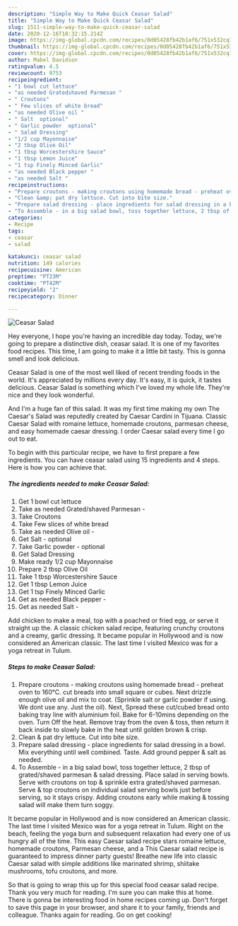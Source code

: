 ```yaml
---
description: "Simple Way to Make Quick Ceasar Salad"
title: "Simple Way to Make Quick Ceasar Salad"
slug: 1511-simple-way-to-make-quick-ceasar-salad
date: 2020-12-16T18:32:15.214Z
image: https://img-global.cpcdn.com/recipes/0d05428fb42b1af6/751x532cq70/ceasar-salad-recipe-main-photo.jpg
thumbnail: https://img-global.cpcdn.com/recipes/0d05428fb42b1af6/751x532cq70/ceasar-salad-recipe-main-photo.jpg
cover: https://img-global.cpcdn.com/recipes/0d05428fb42b1af6/751x532cq70/ceasar-salad-recipe-main-photo.jpg
author: Mabel Davidson
ratingvalue: 4.5
reviewcount: 9753
recipeingredient:
- "1 bowl cut lettuce"
- "as needed Gratedshaved Parmesan "
- " Croutons"
- " Few slices of white bread"
- "as needed Olive oil "
- " Salt  optional"
- " Garlic powder  optional"
- " Salad Dressing"
- "1/2 cup Mayonnaise"
- "2 tbsp Olive Oil"
- "1 tbsp Worcestershire Sauce"
- "1 tbsp Lemon Juice"
- "1 tsp Finely Minced Garlic"
- "as needed Black pepper "
- "as needed Salt "
recipeinstructions:
- "Prepare croutons - making croutons using homemade bread - preheat oven to 160°C. cut breads into small square or cubes. Next drizzle enough olive oil and mix to coat. (Sprinkle salt or garlic powder if using. We dont use any. Just the oil). Next, Spread these cut/cubed bread onto baking tray line with aluminium foil. Bake for 6-10mins depending on the oven. Turn Off the heat. Remove tray from the oven &amp; toss, then return it back inside to slowly bake in the heat until golden brown &amp; crisp."
- "Clean &amp; pat dry lettuce. Cut into bite size."
- "Prepare salad dressing - place ingredients for salad dressing in a bowl. Mix everything until well combined. Taste. Add ground pepper &amp; salt as needed."
- "To Assemble - in a big salad bowl, toss together lettuce, 2 tbsp of grated/shaved parmesan &amp; salad dressing. Place salad in serving bowls. Serve with croutons on top &amp; sprinkle extra grated/shaved parmesan. Serve &amp; top croutons on individual salad serving bowls just before serving, so it stays crispy. Adding croutons early while making &amp; tossing salad will make them turn soggy."
categories:
- Recipe
tags:
- ceasar
- salad

katakunci: ceasar salad 
nutrition: 149 calories
recipecuisine: American
preptime: "PT23M"
cooktime: "PT42M"
recipeyield: "2"
recipecategory: Dinner

---
```



![Ceasar Salad](https://img-global.cpcdn.com/recipes/0d05428fb42b1af6/751x532cq70/ceasar-salad-recipe-main-photo.jpg)

Hey everyone, I hope you're having an incredible day today. Today, we're going to prepare a distinctive dish, ceasar salad. It is one of my favorites food recipes. This time, I am going to make it a little bit tasty. This is gonna smell and look delicious.

Ceasar Salad is one of the most well liked of recent trending foods in the world. It's appreciated by millions every day. It's easy, it is quick, it tastes delicious. Ceasar Salad is something which I've loved my whole life. They're nice and they look wonderful.

And I&#39;m a huge fan of this salad. It was my first time making my own The Caesar&#39;s Salad was reputedly created by Caesar Cardini in Tijuana. Classic Caesar Salad with romaine lettuce, homemade croutons, parmesan cheese, and easy homemade caesar dressing. I order Caesar salad every time I go out to eat.


To begin with this particular recipe, we have to first prepare a few ingredients. You can have ceasar salad using 15 ingredients and 4 steps. Here is how you can achieve that.

<!--inarticleads1-->

##### The ingredients needed to make Ceasar Salad:

1. Get 1 bowl cut lettuce
1. Take as needed Grated/shaved Parmesan -
1. Take  Croutons
1. Take  Few slices of white bread
1. Take as needed Olive oil -
1. Get  Salt - optional
1. Take  Garlic powder - optional
1. Get  Salad Dressing
1. Make ready 1/2 cup Mayonnaise
1. Prepare 2 tbsp Olive Oil
1. Take 1 tbsp Worcestershire Sauce
1. Get 1 tbsp Lemon Juice
1. Get 1 tsp Finely Minced Garlic
1. Get as needed Black pepper -
1. Get as needed Salt -


Add chicken to make a meal, top with a poached or fried egg, or serve it straight up the. A classic chicken salad recipe, featuring crunchy croutons and a creamy, garlic dressing. It became popular in Hollywood and is now considered an American classic. The last time I visited Mexico was for a yoga retreat in Tulum. 

<!--inarticleads2-->

##### Steps to make Ceasar Salad:

1. Prepare croutons - making croutons using homemade bread - preheat oven to 160°C. cut breads into small square or cubes. Next drizzle enough olive oil and mix to coat. (Sprinkle salt or garlic powder if using. We dont use any. Just the oil). Next, Spread these cut/cubed bread onto baking tray line with aluminium foil. Bake for 6-10mins depending on the oven. Turn Off the heat. Remove tray from the oven &amp; toss, then return it back inside to slowly bake in the heat until golden brown &amp; crisp.
1. Clean &amp; pat dry lettuce. Cut into bite size.
1. Prepare salad dressing - place ingredients for salad dressing in a bowl. Mix everything until well combined. Taste. Add ground pepper &amp; salt as needed.
1. To Assemble - in a big salad bowl, toss together lettuce, 2 tbsp of grated/shaved parmesan &amp; salad dressing. Place salad in serving bowls. Serve with croutons on top &amp; sprinkle extra grated/shaved parmesan. Serve &amp; top croutons on individual salad serving bowls just before serving, so it stays crispy. Adding croutons early while making &amp; tossing salad will make them turn soggy.


It became popular in Hollywood and is now considered an American classic. The last time I visited Mexico was for a yoga retreat in Tulum. Right on the beach, feeling the yoga burn and subsequent relaxation had every one of us hungry all of the time. This easy Caesar salad recipe stars romaine lettuce, homemade croutons, Parmesan cheese, and a This Caesar salad recipe is guaranteed to impress dinner party guests! Breathe new life into classic Caesar salad with simple additions like marinated shrimp, shiitake mushrooms, tofu croutons, and more. 

So that is going to wrap this up for this special food ceasar salad recipe. Thank you very much for reading. I'm sure you can make this at home. There is gonna be interesting food in home recipes coming up. Don't forget to save this page in your browser, and share it to your family, friends and colleague. Thanks again for reading. Go on get cooking!
